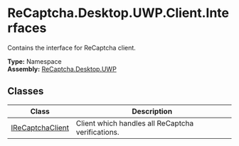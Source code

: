 # ReCaptcha.Desktop.UWP.Client.Interfaces
Contains the interface for ReCaptcha client. 

**Type:** Namespace
<br />
**Assembly:** [ReCaptcha.Desktop.UWP](/ReCaptcha.Desktop/reference/recaptcha.desktop.uwp/)

## Classes
| Class                                                                           | Description                                       |
|---------------------------------------------------------------------------------|---------------------------------------------------|
| [IReCaptchaClient](/ReCaptcha.Desktop/reference/recaptcha.desktop.uwp/client/interfaces/ireCaptchaclient.html)   | Client which handles all ReCaptcha verifications.   |